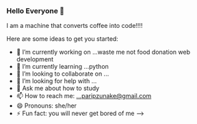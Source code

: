 ### Hello Everyone 👋

I am a machine that converts coffee into code!!!!

Here are some ideas to get you started:

- 🔭 I’m currently working on ...waste me not food donation web development 
- 🌱 I’m currently learning ...python
- 👯 I’m looking to collaborate on ...
- 🤔 I’m looking for help with ...
- 💬 Ask me about how to study
- 📫 How to reach me: ...paripzunake@gmail.com
- 😄 Pronouns: she/her
- ⚡ Fun fact: you will never get bored of me
-->
